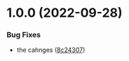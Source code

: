 # 1.0.0 (2022-09-28)


### Bug Fixes

* the cahnges ([8c24307](https://github.com/ANKDGIRI777/mypackage/commit/8c243078eacd6f2d60fc208443f56bfa041fa346))

